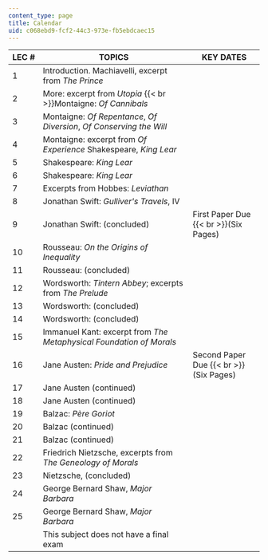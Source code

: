 ```yaml
---
content_type: page
title: Calendar
uid: c068ebd9-fcf2-44c3-973e-fb5ebdcaec15
---
```


| LEC # | TOPICS | KEY DATES |
| --- | --- | --- |
| 1 | Introduction. Machiavelli, excerpt from _The Prince_ |  |
| 2 | More: excerpt from _Utopia_  {{< br >}}Montaigne: _Of Cannibals_ |
| 3 | Montaigne: _Of Repentance_, _Of_ _Diversion_, _Of_ _Conserving the Will_ |  |
| 4 | Montaigne: excerpt from _Of Experience_ Shakespeare, _King Lear_ |  |
| 5 | Shakespeare: _King Lear_ |  |
| 6 | Shakespeare: _King Lear_ |  |
| 7 | Excerpts from Hobbes: _Leviathan_ |  |
| 8 | Jonathan Swift: _Gulliver's Travels_, IV |  |
| 9 | Jonathan Swift: (concluded) | First Paper Due  {{< br >}}(Six Pages) |
| 10 | Rousseau: _On the Origins of Inequality_ |  |
| 11 | Rousseau: (concluded) |  |
| 12 | Wordsworth: _Tintern Abbey_; excerpts from _The Prelude_ |  |
| 13 | Wordsworth: (concluded) |  |
| 14 | Wordsworth: (concluded) |  |
| 15 | Immanuel Kant: excerpt from _The Metaphysical Foundation of Morals_ |  |
| 16 | Jane Austen: _Pride and Prejudice_ | Second Paper Due  {{< br >}}(Six Pages) |
| 17 | Jane Austen (continued) |  |
| 18 | Jane Austen (continued) |  |
| 19 | Balzac: _Père Goriot_ |  |
| 20 | Balzac (continued) |  |
| 21 | Balzac (continued) |  |
| 22 | Friedrich Nietzsche, excerpts from _The Geneology of Morals_ |  |
| 23 | Nietzsche, (concluded) |  |
| 24 | George Bernard Shaw, _Major Barbara_ |  |
| 25 | George Bernard Shaw, _Major Barbara_ |  |
|  | This subject does not have a final exam